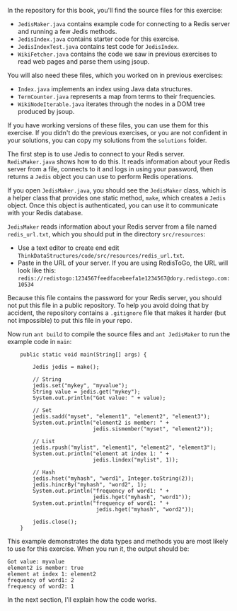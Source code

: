In the repository for this book, you'll find the source files for this exercise:



*  `JedisMaker.java` contains example code for connecting to a Redis server and running a few Jedis methods.
*  `JedisIndex.java` contains starter code for this exercise.
*  `JedisIndexTest.java` contains test code for `JedisIndex`.
*  `WikiFetcher.java` contains the code we saw in previous exercises to read web pages and parse them using jsoup. 

You will also need these files, which you worked on in previous exercises:



*  `Index.java` implements an index using Java data structures.
*  `TermCounter.java` represents a map from terms to their frequencies.
*  `WikiNodeIterable.java` iterates through the nodes in a DOM tree produced by jsoup. 

If you have working versions of these files, you can use them for this exercise.  If you didn't do the previous exercises, or you are not confident in your solutions, you can copy my solutions from the `solutions` folder.

The first step is to use Jedis to connect to your Redis server. `RedisMaker.java` shows how to do this. It reads information about your Redis server from a file, connects to it and logs in using your password, then returns a `Jedis` object you can use to perform Redis operations.


If you open `JedisMaker.java`, you should see the `JedisMaker` class, which is a helper class that provides one static method, `make`, which creates a `Jedis` object. Once this object is authenticated, you can use it to communicate with your Redis database.

`JedisMaker` reads information about your Redis server from a file named `redis_url.txt`, which you should put in the directory `src/resources`:



*  Use a text editor to create end edit `ThinkDataStructures/code/src/resources/redis_url.txt`.
*  Paste in the URL of your server. If you are using RedisToGo, the URL will look like this: `redis://redistogo:1234567feedfacebeefa1e1234567@dory.redistogo.com:10534` 

Because this file contains the password for your Redis server, you should not put this file in a public repository. To help you avoid doing that by accident, the repository contains a `.gitignore` file that makes it harder (but not impossible) to put this file in your repo.


Now run `ant build` to compile the source files and `ant JedisMaker` to run the example code in `main`:

```code
    public static void main(String[] args) {

        Jedis jedis = make();
        
        // String
        jedis.set("mykey", "myvalue");
        String value = jedis.get("mykey");
        System.out.println("Got value: " + value);
        
        // Set
        jedis.sadd("myset", "element1", "element2", "element3");
        System.out.println("element2 is member: " + 
                           jedis.sismember("myset", "element2"));
        
        // List
        jedis.rpush("mylist", "element1", "element2", "element3");
        System.out.println("element at index 1: " + 
                           jedis.lindex("mylist", 1));
        
        // Hash
        jedis.hset("myhash", "word1", Integer.toString(2));
        jedis.hincrBy("myhash", "word2", 1);
        System.out.println("frequency of word1: " + 
                           jedis.hget("myhash", "word1"));
        System.out.println("frequency of word1: " + 
                            jedis.hget("myhash", "word2"));
        
        jedis.close();
    }
```

This example demonstrates the data types and methods you are most likely to use for this exercise. When you run it, the output should be:

```code
Got value: myvalue
element2 is member: true
element at index 1: element2
frequency of word1: 2
frequency of word2: 1
```

In the next section, I'll explain how the code works.